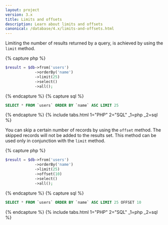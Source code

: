 ```yaml
---
layout: project
version: 3.x
title: Limits and offsets
description: Learn about limits and offsets
canonical: /database/4.x/limits-and-offsets.html
---
```


Limiting the number of results returned by a query, is achieved by using the `limit` method.

{% capture php %}
```php
$result = $db->from('users')
             ->orderBy('name')
             ->limit(25)
             ->select()
             ->all();
```
{% endcapture %}
{% capture sql %}
```sql
SELECT * FROM `users` ORDER BY `name` ASC LIMIT 25
```
{% endcapture %}
{% include tabs.html 1="PHP" 2="SQL" _1=php _2=sql %}

You can skip a certain number of records by using the `offset` method. 
The skipped records will not be added to the results set. 
This method can be used only in conjunction with the `limit` method.

{% capture php %}
```php
$result = $db->from('users')
             ->orderBy('name')
             ->limit(25)
             ->offset(10)
             ->select()
             ->all();
```
{% endcapture %}
{% capture sql %}
```sql
SELECT * FROM `users` ORDER BY `name` ASC LIMIT 25 OFFSET 10
```
{% endcapture %}
{% include tabs.html 1="PHP" 2="SQL" _1=php _2=sql %}
